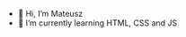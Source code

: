 - 👋 Hi, I’m Mateusz
- 🌱 I’m currently learning HTML, CSS and JS

<!---
mmarczak92/mmarczak92 is a ✨ special ✨ repository because its `README.md` (this file) appears on your GitHub profile.
You can click the Preview link to take a look at your changes.
--->
